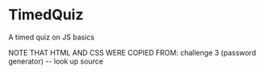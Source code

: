 # TimedQuiz
A timed quiz on JS basics

NOTE THAT HTML AND CSS WERE COPIED FROM:
challenge 3 (password generator) -- look up source
